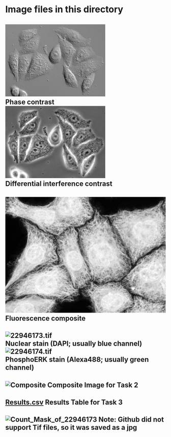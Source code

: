 Image files in this directory
=====
![PhaseContrast.tif](PhaseContrast.tif)  
Phase contrast  
![DifferentialInterference.tif](DifferentialInterference.tif)  
Differential interference contrast  
-----

![Fluorescence_composite.tif](Fluorescence_composite.tif)  
Fluorescence composite  
-----

![22946173.tif](22946173.tif)  
Nuclear stain (DAPI; usually blue channel)
![22946174.tif](22946174.tif)  
PhosphoERK stain (Alexa488; usually green channel)
-----

![Composite](https://user-images.githubusercontent.com/125492066/222509529-ea3264ac-2deb-4fd7-852d-9a53007e1a7d.jpg)
Composite Image for Task 2
-----

[Results.csv](https://github.com/VU-CSP/improc_assignment-ajarabek/files/10884669/Results.csv)
Results Table for Task 3
------
![Count_Mask_of_22946173](https://user-images.githubusercontent.com/125492066/222785399-56e58891-2554-47ef-bc53-4c3c5c8ab9c3.jpg)
Note: Github did not support Tif files, so it was saved as a jpg
-----
